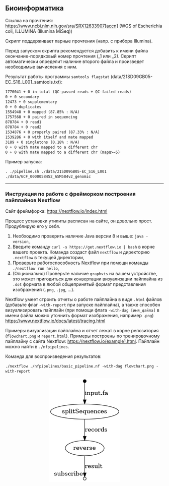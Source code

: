 ## Биоинформатика

Ссылка на прочтения: https://www.ncbi.nlm.nih.gov/sra/SRX12633907[accn]
(WGS of Escherichia coli, ILLUMINA (Illumina MiSeq))

Скрипт поддерживает парные прочтения (напр. с прибора Illumina).

Перед запуском скрипта рекомендуется добавить к имени файла окончание-порядковый номер прочтения (_1 или _2). Скрипт автоматически определит наличие второго файла и произведет необходимые вычисления с ним.

Результат работы программы `samtools flagstat` (data/21SD09GB05-EC_S16_L001_samtools.txt):
```
1770041 + 0 in total (QC-passed reads + QC-failed reads)
0 + 0 secondary
12473 + 0 supplementary
0 + 0 duplicates
1554948 + 0 mapped (87.85% : N/A)
1757568 + 0 paired in sequencing
878784 + 0 read1
878784 + 0 read2
1534876 + 0 properly paired (87.33% : N/A)
1539286 + 0 with itself and mate mapped
3189 + 0 singletons (0.18% : N/A)
0 + 0 with mate mapped to a different chr
0 + 0 with mate mapped to a different chr (mapQ>=5)
```

Пример запуска: 
```
. ./pipeline.sh ./data/21SD09GB05-EC_S16_L001 ./data/GCF_0000058452_ASM584v2_genomic
```

---

### Инструкция по работе с фрейморком построения пайплайнов Nextflow

Сайт фреймфорка: https://nextflow.io/index.html

Процесс установки утилиты расписан на сайте, он довольно прост. Продублирую его у себя.

1. Необходимо проверить наличие Java версии 8 и выше: `java -version`,
2. Введите команду `curl -s https://get.nextflow.io | bash` в корне вашего проекта. Команда создаст файл `nextflow` и директорию `.nextflow` в текущей директории,
3. Проверьте работоспособность Nextflow при помощи команды `./nextflow run hello`,
4. (Опционально) Проверьте наличие `graphvis` на вашем устройстве, это может пригодиться для конвертации визуализации пайплайна из `.dot` формата в любой общепринятый формат представления изображений (`.png`, `.jpg`, ...).

Nextflow умеет строить отчеты о работе пайплайна в виде `.html` файлов (добавьте флаг `-with-report` при запуске пайплайна), а также способен визуализировать пайплайн (при помощи флага `-with-dag [имя_файла]` в имени файла можно уточнить формат изображения, например `.png`) https://www.nextflow.io/docs/latest/tracing.html

Примеры визуализации пайплайна и отчет лежат в корне репозитория (`flowchart.png` и `report.html`). Примеры построены по тренировочному пайплайну с сайта Nextflow: https://nextflow.io/example1.html. Пайплайн можно найти в `./nfpipelines`. 

Команда для воспроизведения результатов: 
```
./nextflow ./nfpipelines/basic_pipeline.nf -with-dag flowchart.png -with-report
```

<p align="center">
  <img src="./flowchart.png" />
</p>